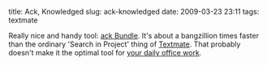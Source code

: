 title: Ack, Knowledged
slug: ack-knowledged
date: 2009-03-23 23:11
tags: textmate

Really nice and handy tool: [ack Bundle](http://github.com/protocool/ack-tmbundle/tree/master). It's about a bangzillion times faster than the ordinary 'Search in Project' thing of [Textmate](http://macromates.com/). That probably doesn't make it the optimal tool for [your daily office work](http://dropular.net/content/_fixed/wiy02sbg0k_whypeopleseemtohavefreetime.png).
